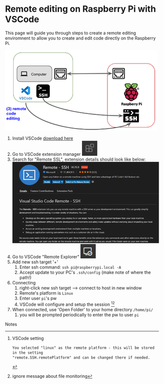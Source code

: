 # Remote editing on Raspberry Pi with VSCode

This page will guide you through steps to create a remote editing enviromnent to allow you to create and edit code directly on the Raspberry Pi.

<img src="images/architecture_pi_connectivity_vscode.png" alt="Basic Raspbery Pi Connectivity" width="500" />

1. Install VSCode [download here](https://code.visualstudio.com/download)
1. Go to VSCode extension manager <img src="images/vscode-extension-icon.png" width="50">
1. Search for "Remote SSL", extension details should look like below:
    <a href="images/vscode-remote-ssh-extension.png" target="_blank"><img src="images/vscode-remote-ssh-extension.png" alt="vscode-remote-ssh-extension" width="620" /></a>
1. Go to VSCode "Remote Explorer" <img src="images/vscode-remote-explorer-icon.png" width="50">
1. Add new ssh target '+'
    1. Enter ssh command: `ssh pi@raspberrypi.local -A`
    1. Accept update to your PC's `.ssh/config` (make note of where the path!)
1. Connecting
    1. right-click new ssh target --> connect to host in new window
    1. Remote's platform is `Linux`
    1. Enter user `pi`'s pw
    1. VSCode will configure and setup the session [^1][^2]
1. When connected, use 'Open Folder' to your home directory `/home/pi/`
    1. you will be prompted periodically to enter the pw to user `pi`

Notes

[^1]: VSCode setting
    ```
    You selected "linux" as the remote platform - this will be stored in the setting 
    "remote.SSH.remotePlatform" and can be changed there if needed.
    ```

[^2]: ignore message about file monitoring